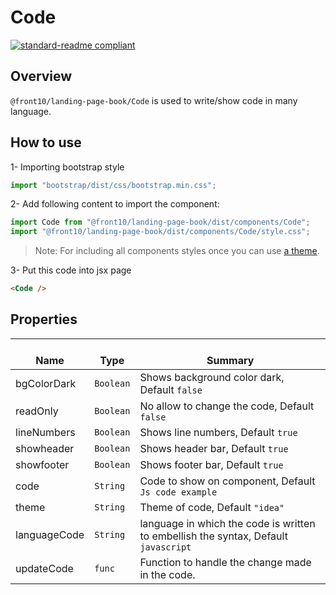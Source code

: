 # Code

[![standard-readme compliant](https://img.shields.io/badge/standard--readme-OK-green.svg?style=flat-square)](https://github.com/RichardLitt/standard-readme)

## Overview

`@front10/landing-page-book/Code` is used to write/show code in many language.

## How to use

1- Importing bootstrap style

```js
import "bootstrap/dist/css/bootstrap.min.css";
```
2- Add following content to import the component:

```js
import Code from "@front10/landing-page-book/dist/components/Code";
import "@front10/landing-page-book/dist/components/Code/style.css";
```

> Note: For including all components styles once you can use [a theme](https://github.com/front10/landing-page-book/wiki/Theming).

3- Put this code into jsx page

```html
<Code />
```

## Properties

| </br>Name    | </br>Type | </br>Summary                                                                        |
| ------------ | --------- | ----------------------------------------------------------------------------------- |
| bgColorDark  | `Boolean` | Shows background color dark, Default `false`                                        |
| readOnly     | `Boolean` | No allow to change the code, Default `false`                                        |
| lineNumbers  | `Boolean` | Shows line numbers, Default `true`                                                  |
| showheader   | `Boolean` | Shows header bar, Default `true`                                                    |
| showfooter   | `Boolean` | Shows footer bar, Default `true`                                                    |
| code         | `String`  | Code to show on component, Default `Js code example`                                |
| theme        | `String`  | Theme of code, Default `"idea"`                                                     |
| languageCode | `String`  | language in which the code is written to embellish the syntax, Default `javascript` |
| updateCode   | `func`    | Function to handle the change made in the code.                                     |
